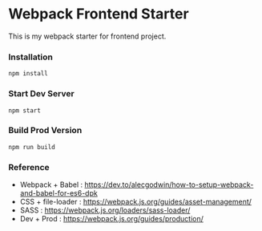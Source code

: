 # Webpack Frontend Starter

This is my webpack starter for frontend project.

### Installation

```
npm install
```

### Start Dev Server

```
npm start
```

### Build Prod Version

```
npm run build
```

### Reference

* Webpack + Babel : https://dev.to/alecgodwin/how-to-setup-webpack-and-babel-for-es6-dpk
* CSS + file-loader : https://webpack.js.org/guides/asset-management/
* SASS : https://webpack.js.org/loaders/sass-loader/
* Dev + Prod : https://webpack.js.org/guides/production/
